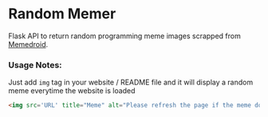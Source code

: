 # Random Memer

Flask API to return random programming meme images scrapped from [Memedroid](https://www.memedroid.com/memes/tag/programming).

### Usage Notes:

Just add `img` tag in your website / README file and it will display a random meme everytime the website is loaded

```html
<img src='URL' title="Meme" alt="Please refresh the page if the meme doesn't show up.">
```
